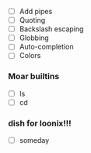 - [ ] Add pipes
- [ ] Quoting
- [ ] Backslash escaping
- [ ] Globbing
- [ ] Auto-completion
- [ ] Colors

### Moar builtins
- [ ] ls
- [ ] cd

### dish for loonix!!!
- [ ] someday
